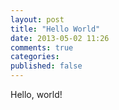 ```yaml
---
layout: post
title: "Hello World"
date: 2013-05-02 11:26
comments: true
categories: 
published: false
---
```


Hello, world!